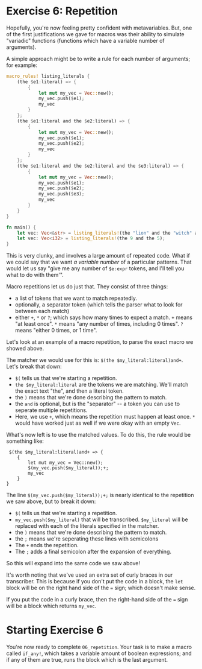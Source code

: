 # Exercise 6: Repetition

Hopefully, you're now feeling pretty confident with metavariables.
But, one of the first justifications we gave for macros was their
ability to simulate "variadic" functions (functions which have a
variable number of arguments).

A simple approach might be to write a rule for each number of arguments;
for example:

```rust
macro_rules! listing_literals {
    (the $e1:literal) => {
        {
            let mut my_vec = Vec::new();
            my_vec.push($e1);
            my_vec
        }
    };
    (the $e1:literal and the $e2:literal) => {
        {
            let mut my_vec = Vec::new();
            my_vec.push($e1);
            my_vec.push($e2);
            my_vec
        }
    };
    (the $e1:literal and the $e2:literal and the $e3:literal) => {
        {
            let mut my_vec = Vec::new();
            my_vec.push($e1);
            my_vec.push($e2);
            my_vec.push($e3);
            my_vec
        }
    }
}

fn main() {
    let vec: Vec<&str> = listing_literals!(the "lion" and the "witch" and the "wardrobe");
    let vec: Vec<i32> = listing_literals!(the 9 and the 5);
}
```

This is very clunky, and involves a large amount of repeated code.
What if we could say that we want *a variable number* of a particular patterns.
That would let us say "give me any number of `$e:expr` tokens, and I'll tell you what to do with them'".

Macro repetitions let us do just that. They consist of three things:
 - a list of tokens that we want to match repeatedly.
 - optionally, a separator token (which tells the parser what to look for between each match)
 - either `+`, `*` or `?`; which says how many times to expect a match. `+` means "at least once".
   `*` means "any number of times, including 0 times". `?` means "either 0 times, or 1 time".

Let's look at an example of a macro repetition, to parse the exact macro
we showed above.

The matcher we would use for this is: `$(the $my_literal:literal)and+`.
Let's break that down:

 - `$(` tells us that we're starting a repetition.
 - `the $my_literal:literal` are the tokens we are matching. We'll match the exact text "the", and then a literal token.
 - the `)` means that we're done describing the pattern to match.
 - the `and` is optional, but is the "separator" -- a token you can use to seperate multiple repetitions.
 - Here, we use `+`, which means the repetition must happen at least once. `*` would have worked just as well if we were okay with an empty `Vec`.

What's now left is to use the matched values. To do this, the rule would be something like:

```rust,ignore
 $(the $my_literal:literal)and+ => {
    {
        let mut my_vec = Vec::new();
        $(my_vec.push($my_literal));+;
        my_vec
    }
}
```

The line `$(my_vec.push($my_literal));+;` is nearly identical to the repetition we saw above, but to break it down:

 - `$(` tells us that we're starting a repetition.
 - `my_vec.push($my_literal)` that will be transcribed. `$my_literal` will be replaced with each of the literals specified in the matcher.
 - the `)` means that we're done describing the pattern to match.
 - the `;` means we're seperating these lines with semicolons
 - The `+` ends the repetition.
 - The `;` adds a final semicolon after the expansion of everything.

So this will expand into the same code we saw above!

It's worth noting that we've used an extra set of curly braces in our transcriber. This is because if you don't
put the code in a block, the `let` block will be on the right hand side of the `=` sign; which doesn't make sense.

If you put the code in a curly brace, then the right-hand side of the `=` sign will be a block which returns `my_vec`.

# Starting Exercise 6

You're now ready to complete `06_repetition`.
Your task is to make a macro called `if_any!`, which takes a variable amount of boolean
expressions; and if any of them are true, runs the block which is the last argument.
